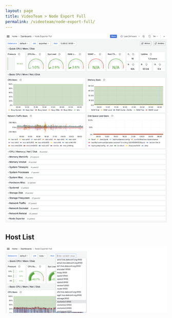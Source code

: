```yaml
---
layout: page
title: VideoTeam > Node Export Full
permalink: /videoteam/node-export-full/
---
```


<img class="screenshot" src="/assets/images/dc24-videoteam-07-node-export-full-a.png" />

## Host List

<img class="screenshot" src="/assets/images/dc24-videoteam-07-node-export-full-c.png" />
